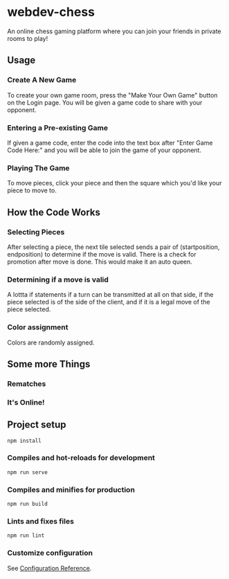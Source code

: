 # webdev-chess
An online chess gaming platform where you can join your friends in private rooms to play!

## Usage
### Create A New Game
To create your own game room, press the "Make Your Own Game" button on the Login page. You will be given a game code to share with your opponent. 

### Entering a Pre-existing Game
If given a game code, enter the code into the text box after "Enter Game Code Here:" and you will be able to join the game of your opponent. 

### Playing The Game
To move pieces, click your piece and then the square which you'd like your piece to move to.

## How the Code Works
### Selecting Pieces
After selecting a piece, the next tile selected sends a pair of (startposition, endposition) to determine if the move is valid. There is a check for promotion after move is done. This would make it an auto queen. 

### Determining if a move is valid
A lottta if statements if a turn can be transmitted at all on that side, if the piece selected is of the side of the client, and if it is a legal move of the piece selected.

### Color assignment
Colors are randomly assigned. 

## Some more Things
### Rematches
### It's Online!






## Project setup
```
npm install
```

### Compiles and hot-reloads for development
```
npm run serve
```

### Compiles and minifies for production
```
npm run build
```

### Lints and fixes files
```
npm run lint
```

### Customize configuration
See [Configuration Reference](https://cli.vuejs.org/config/).
